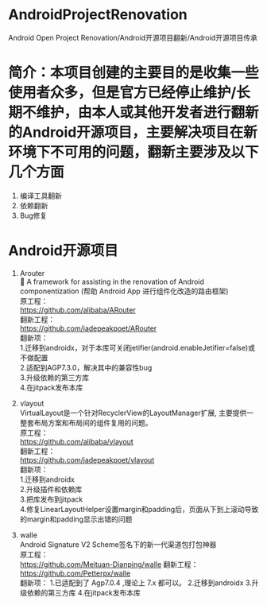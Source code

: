 # AndroidProjectRenovation
Android Open Project Renovation/Android开源项目翻新/Android开源项目传承

# 简介：本项目创建的主要目的是收集一些使用者众多，但是官方已经停止维护/长期不维护，由本人或其他开发者进行翻新的Android开源项目，主要解决项目在新环境下不可用的问题，翻新主要涉及以下几个方面  
1. 编译工具翻新
2. 依赖翻新
3. Bug修复

# Android开源项目
1. Arouter  
 💪 A framework for assisting in the renovation of Android componentization (帮助 Android App 进行组件化改造的路由框架)  
原工程：  
https://github.com/alibaba/ARouter  
翻新工程：  
https://github.com/jadepeakpoet/ARouter  
翻新项：  
1.迁移到androidx，对于本库可关闭jetifier(android.enableJetifier=false)或不做配置  
2.适配到AGP7.3.0，解决其中的兼容性bug  
3.升级依赖的第三方库  
4.在jitpack发布本库  

2. vlayout  
VirtualLayout是一个针对RecyclerView的LayoutManager扩展, 主要提供一整套布局方案和布局间的组件复用的问题。  
原工程：  
https://github.com/alibaba/vlayout  
翻新工程：  
https://github.com/jadepeakpoet/vlayout  
翻新项：  
1.迁移到androidx  
2.升级插件和依赖库  
3.把库发布到jitpack  
4.修复LinearLayoutHelper设置margin和padding后，页面从下到上滚动导致的margin和padding显示出错的问题  

3. walle  
Android Signature V2 Scheme签名下的新一代渠道包打包神器  
原工程：  
https://github.com/Meituan-Dianping/walle
翻新工程：  
https://github.com/Petterpx/walle  
翻新项：
1.已适配到了 Agp7.0.4 ,理论上 7.x 都可以。
2.迁移到androidx
3.升级依赖的第三方库
4.在jitpack发布本库 

